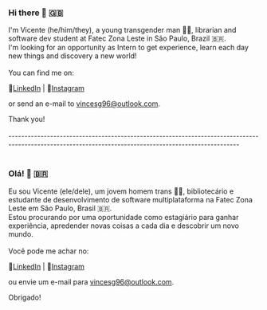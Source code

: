 ### Hi there 👋 🇬🇧

I'm Vicente (he/him/they), a young transgender man 🏳️‍⚧️, librarian and software dev student at Fatec Zona Leste in São Paulo, Brazil 🇧🇷.<br>
I'm looking for an opportunity as Intern to get experience, learn each day new things and discovery a new world!<br>
<br>
You can find me on: <br>

🔗[LinkedIn](https://www.linkedin.com/in/vincesgoncalves/) | 🔗[Instagram](https://www.instagram/vincesantos_) <br>

or send an e-mail to vincesg96@outlook.com.<br>

Thank you!<br>
<br>
------------------------------------------------------------------------------------------------------------------------------------------------------<br>
<br>
### Olá! 👋 🇧🇷

Eu sou Vicente (ele/dele), um jovem homem trans 🏳️‍⚧️, bibliotecário e estudante de desenvolvimento de software multiplataforma na Fatec Zona Leste em São Paulo, Brasil 🇧🇷.<br>
Estou procurando por uma oportunidade como estagiário para ganhar experiência, apredender novas coisas a cada dia e descobrir um novo mundo.<br>
<br> 
Você pode me achar no: <br>

🔗[LinkedIn](https://www.linkedin.com/in/vincesgoncalves/) | 🔗[Instagram](https://www.instagram/vincesantos_) <br>

ou envie um e-mail para vincesg96@outlook.com.<br>

Obrigado!<br>



<!--
**vicentesantos/vicentesantos** is a ✨ _special_ ✨ repository because its `README.md` (this file) appears on your GitHub profile.

Here are some ideas to get you started:

- 🔭 I’m currently working on ...
- 🌱 I’m currently learning ...
- 👯 I’m looking to collaborate on ...
- 🤔 I’m looking for help with ...
- 💬 Ask me about ...
- 📫 How to reach me: ...
- 😄 Pronouns: ...
- ⚡ Fun fact: ...
-->

